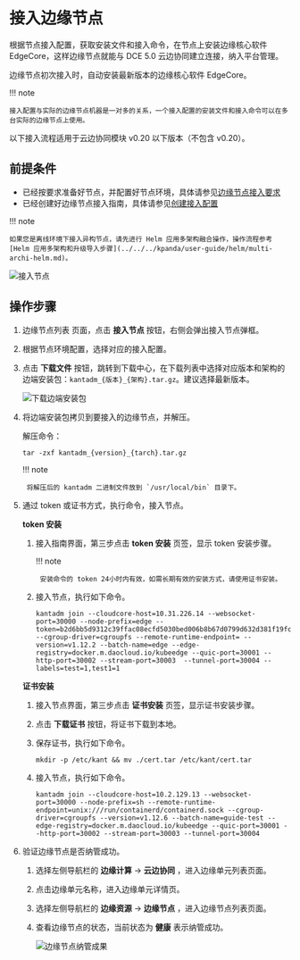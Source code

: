 # 接入边缘节点

根据节点接入配置，获取安装文件和接入命令，在节点上安装边缘核心软件 EdgeCore，这样边缘节点就能与 DCE 5.0 云边协同建立连接，纳入平台管理。

边缘节点初次接入时，自动安装最新版本的边缘核心软件 EdgeCore。

!!! note

    接入配置与实际的边缘节点机器是一对多的关系，一个接入配置的安装文件和接入命令可以在多台实际的边缘节点上使用。

以下接入流程适用于云边协同模块 v0.20 以下版本（不包含 v0.20）。

## 前提条件

- 已经按要求准备好节点，并配置好节点环境，具体请参见[边缘节点接入要求](./join-rqmt.md)
- 已经创建好边缘节点接入指南，具体请参见[创建接入配置](./create-access-guide.md)

!!! note

    如果您是离线环境下接入异构节点，请先进行 Helm 应用多架构融合操作，操作流程参考[Helm 应用多架构和升级导入步骤](../../../kpanda/user-guide/helm/multi-archi-helm.md)。

![接入节点](../../images/access-guide-03.png)

## 操作步骤

1. 边缘节点列表 页面，点击 **接入节点** 按钮，右侧会弹出接入节点弹框。

1. 根据节点环境配置，选择对应的接入配置。

1. 点击 **下载文件** 按钮，跳转到下载中心，在下载列表中选择对应版本和架构的边端安装包：`kantadm_{版本}_{架构}.tar.gz`。建议选择最新版本。

    ![下载边端安装包](../../images/access-guide-04.png)

1. 将边端安装包拷贝到要接入的边缘节点，并解压。

    解压命令：

    ```shell
    tar -zxf kantadm_{version}_{tarch}.tar.gz
    ```

    !!! note

        将解压后的 kantadm 二进制文件放到 `/usr/local/bin` 目录下。

1. 通过 token 或证书方式，执行命令，接入节点。

    **token 安装**

    1. 接入指南界面，第三步点击 __token 安装__ 页签，显示 token 安装步骤。

        !!! note

            安装命令的 token 24小时内有效，如需长期有效的安装方式，请使用证书安装。

    1. 接入节点，执行如下命令。

        ```shell
        kantadm join --cloudcore-host=10.31.226.14 --websocket-port=30000 --node-prefix=edge --token=b2d6bb5d9312c39ffac08ecfd5030bed006b8b67d0799d632d381f19fca9e765.eyJhbGciOiJIUzI1NiIsInR5cCI6IkpXVCJ9.eyJleHAiOjE2OTQ2NTk3NDV9.0sdaWbYSTURmAYmQwDn_zF7P9TwcRTSMhwPw6l87U7E --cgroup-driver=cgroupfs --remote-runtime-endpoint= --version=v1.12.2 --batch-name=edge --edge-registry=docker.m.daocloud.io/kubeedge --quic-port=30001 --http-port=30002 --stream-port=30003  --tunnel-port=30004 --labels=test=1,test1=1
        ```

    **证书安装**

    1. 接入节点界面，第三步点击 __证书安装__ 页签，显示证书安装步骤。

    1. 点击 __下载证书__ 按钮，将证书下载到本地。

    1. 保存证书，执行如下命令。

        ```shell
        mkdir -p /etc/kant && mv ./cert.tar /etc/kant/cert.tar
        ```

    1. 接入节点，执行如下命令。

        ```shell
        kantadm join --cloudcore-host=10.2.129.13 --websocket-port=30000 --node-prefix=sh --remote-runtime-endpoint=unix:///run/containerd/containerd.sock --cgroup-driver=cgroupfs --version=v1.12.6 --batch-name=guide-test --edge-registry=docker.m.daocloud.io/kubeedge --quic-port=30001 --http-port=30002 --stream-port=30003 --tunnel-port=30004
        ```

1. 验证边缘节点是否纳管成功。

    1. 选择左侧导航栏的 __边缘计算__ -> __云边协同__ ，进入边缘单元列表页面。

    1. 点击边缘单元名称，进入边缘单元详情页。

    1. 选择左侧导航栏的 __边缘资源__ -> __边缘节点__ ，进入边缘节点列表页面。

    1. 查看边缘节点的状态，当前状态为 __健康__ 表示纳管成功。

        ![边缘节点纳管成果](../../images/access-guide-05.png)
